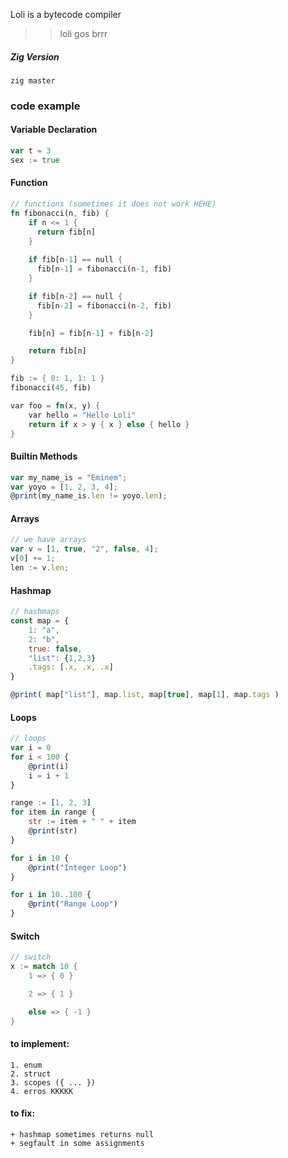 Loli is a  bytecode compiler

> > loli gos brrr

##### Zig Version

    zig master

### code example

#### Variable Declaration

```go
var t = 3
sex := true
```

#### Function

```rust
// functions (sometimes it does not work HEHE)
fn fibonacci(n, fib) {
    if n <= 1 { 
      return fib[n]
    }
      
    if fib[n-1] == null {
      fib[n-1] = fibonacci(n-1, fib)
    }

    if fib[n-2] == null {
      fib[n-2] = fibonacci(n-2, fib)
    }

    fib[n] = fib[n-1] + fib[n-2]

    return fib[n]
}

fib := { 0: 1, 1: 1 }
fibonacci(45, fib)

var foo = fn(x, y) {
    var hello = "Hello Loli"
    return if x > y { x } else { hello }
}

```

#### Builtin Methods

```js
var my_name_is = "Eminem";
var yoyo = [1, 2, 3, 4];
@print(my_name_is.len != yoyo.len);
```

#### Arrays

```js
// we have arrays
var v = [1, true, "2", false, 4];
v[0] += 1;
len := v.len;
```

#### Hashmap

```js
// hashmaps
const map = {
    1: "a",
    2: "b",
    true: false,
    "list": {1,2,3}
    .tags: [.x, .x, .x]
}

@print( map["list"], map.list, map[true], map[1], map.tags )
```

#### Loops

```js
// loops
var i = 0
for i < 100 {
    @print(i)
    i = i + 1
}

range := [1, 2, 3]
for item in range {
    str := item + " " + item
    @print(str)
}

for i in 10 {
    @print("Integer Loop")
}

for i in 10..100 {
    @print("Range Loop")
}
```

#### Switch

```rust
// switch
x := match 10 {
    1 => { 0 }

    2 => { 1 }

    else => { -1 }
}
```

#### to implement:
    1. enum
    2. struct
    3. scopes ({ ... })
    4. erros KKKKK

#### to fix:
    + hashmap sometimes returns null
    + segfault in some assignments
